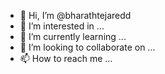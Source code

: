 - 👋 Hi, I’m @bharathtejaredd
- 👀 I’m interested in ...
- 🌱 I’m currently learning ...
- 💞️ I’m looking to collaborate on ...
- 📫 How to reach me ...

<!---
bharathtejaredd/bharathtejaredd is a ✨ special ✨ repository because its `README.md` (this file) appears on your GitHub profile.
You can click the Preview link to take a look at your changes.
--->
